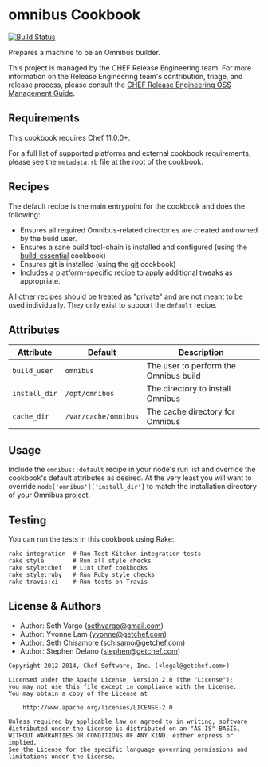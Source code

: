 omnibus Cookbook
================
[![Build Status](https://secure.travis-ci.org/opscode-cookbooks/omnibus.png?branch=master)](http://travis-ci.org/opscode-cookbooks/omnibus)

Prepares a machine to be an Omnibus builder.

This project is managed by the CHEF Release Engineering team. For more information on the Release Engineering team's contribution, triage, and release process, please consult the [CHEF Release Engineering OSS Management Guide](https://docs.google.com/a/opscode.com/document/d/1oJB0vZb_3bl7_ZU2YMDBkMFdL-EWplW1BJv_FXTUOzg/edit).

Requirements
------------
This cookbook requires Chef 11.0.0+.

For a full list of supported platforms and external cookbook requirements, please see the `metadata.rb` file at the root of the cookbook.


Recipes
-------
The default recipe is the main entrypoint for the cookbook and does the following:

- Ensures all required Omnibus-related directories are created and owned by the build user.
- Ensures a sane build tool-chain is installed and configured (using the [build-essential](http://community.opscode.com/cookbooks/build-essential) cookbook)
- Ensures git is installed (using the [git](http://community.opscode.com/cookbooks/git) cookbook)
- Includes a platform-specific recipe to apply additional tweaks as appropriate.

All other recipes should be treated as "private" and are not meant to be used individually. They only exist to support the `default` recipe.


Attributes
----------
| Attribute     | Default              | Description                           |
|---------------|----------------------|---------------------------------------|
| `build_user`  | `omnibus`            | The user to perform the Omnibus build |
| `install_dir` | `/opt/omnibus`       | The directory to install Omnibus      |
| `cache_dir`   | `/var/cache/omnibus` | The cache directory for Omnibus       |


Usage
-----
Include the `omnibus::default` recipe in your node's run list and override the cookbook's default attributes as desired. At the very least you will want to override `node['omnibus']['install_dir']` to match the installation directory of your Omnibus project.


Testing
-------
You can run the tests in this cookbook using Rake:

```text
rake integration  # Run Test Kitchen integration tests
rake style        # Run all style checks
rake style:chef   # Lint Chef cookbooks
rake style:ruby   # Run Ruby style checks
rake travis:ci    # Run tests on Travis
```


License & Authors
-----------------
- Author: Seth Vargo (<sethvargo@gmail.com>)
- Author: Yvonne Lam (<yvonne@getchef.com>)
- Author: Seth Chisamore (<schisamo@getchef.com>)
- Author: Stephen Delano (<stephen@getchef.com>)

```text
Copyright 2012-2014, Chef Software, Inc. (<legal@getchef.com>)

Licensed under the Apache License, Version 2.0 (the "License");
you may not use this file except in compliance with the License.
You may obtain a copy of the License at

    http://www.apache.org/licenses/LICENSE-2.0

Unless required by applicable law or agreed to in writing, software
distributed under the License is distributed on an "AS IS" BASIS,
WITHOUT WARRANTIES OR CONDITIONS OF ANY KIND, either express or implied.
See the License for the specific language governing permissions and
limitations under the License.
```
